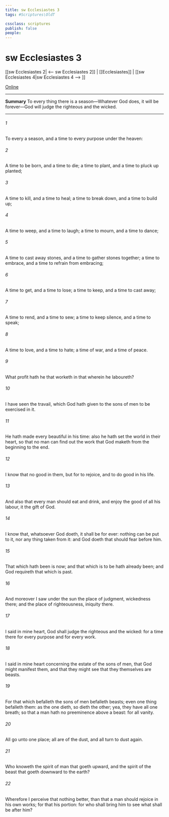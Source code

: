 ```yaml
---
title: sw Ecclesiastes 3
tags: #Scriptures\OldT

cssclass: scriptures
publish: false
people:
---
```


# sw Ecclesiastes 3
[[sw Ecclesiastes 2| <-- sw Ecclesiastes 2]] | [[Ecclesiastes]] | [[sw Ecclesiastes 4|sw Ecclesiastes 4 --> ]]

[Online](https://churchofjesuschrist.org/study/scriptures/ot/eccl/3?lang=eng)

---
__Summary__
To every thing there is a season—Whatever God does, it will be forever—God will judge the righteous and the wicked.

---
###### 1 
To every  a season, and a time to every purpose under the heaven:

###### 2 
A time to be born, and a time to die; a time to plant, and a time to pluck up  planted;

###### 3 
A time to kill, and a time to heal; a time to break down, and a time to build up;

###### 4 
A time to weep, and a time to laugh; a time to mourn, and a time to dance;

###### 5 
A time to cast away stones, and a time to gather stones together; a time to embrace, and a time to refrain from embracing;

###### 6 
A time to get, and a time to lose; a time to keep, and a time to cast away;

###### 7 
A time to rend, and a time to sew; a time to keep silence, and a time to speak;

###### 8 
A time to love, and a time to hate; a time of war, and a time of peace.

###### 9 
What profit hath he that worketh in that wherein he laboureth?

###### 10 
I have seen the travail, which God hath given to the sons of men to be exercised in it.

###### 11 
He hath made every  beautiful in his time: also he hath set the world in their heart, so that no man can find out the work that God maketh from the beginning to the end.

###### 12 
I know that  no good in them, but for  to rejoice, and to do good in his life.

###### 13 
And also that every man should eat and drink, and enjoy the good of all his labour, it  the gift of God.

###### 14 
I know that, whatsoever God doeth, it shall be for ever: nothing can be put to it, nor any thing taken from it: and God doeth  that  should fear before him.

###### 15 
That which hath been is now; and that which is to be hath already been; and God requireth that which is past.

###### 16 
And moreover I saw under the sun the place of judgment,  wickedness  there; and the place of righteousness,  iniquity  there.

###### 17 
I said in mine heart, God shall judge the righteous and the wicked: for  a time there for every purpose and for every work.

###### 18 
I said in mine heart concerning the estate of the sons of men, that God might manifest them, and that they might see that they themselves are beasts.

###### 19 
For that which befalleth the sons of men befalleth beasts; even one thing befalleth them: as the one dieth, so dieth the other; yea, they have all one breath; so that a man hath no preeminence above a beast: for all  vanity.

###### 20 
All go unto one place; all are of the dust, and all turn to dust again.

###### 21 
Who knoweth the spirit of man that goeth upward, and the spirit of the beast that goeth downward to the earth?

###### 22 
Wherefore I perceive that  nothing better, than that a man should rejoice in his own works; for that  his portion: for who shall bring him to see what shall be after him?

